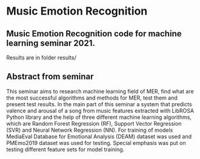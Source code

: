 # Music Emotion Recognition
## Music Emotion Recognition code for machine learning seminar 2021.

Results are in folder results/

## Abstract from seminar
This seminar aims to research machine learning field of MER, find what are the most successful algorithms and methods for MER, test them and present test results. In the main part of this seminar a system that predicts valence and arousal of a song from music features extracted with LibROSA Python library and the help of three different machine learning algorithms, which are Random Forest Regression (RF), Support Vector Regression (SVR) and Neural Network Regression (NN). For training of models MediaEval Database for Emotional Analysis (DEAM) dataset was used and PMEmo2019 dataset was used for testing. Special emphasis was put on testing different feature sets for model training.